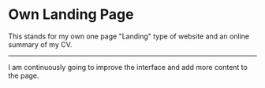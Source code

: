 # Own Landing Page
This stands for my own one page "Landing" type of website and an online summary of my CV.

---
I am continuously going to improve the interface and add more content to the page.
